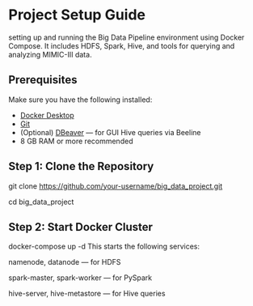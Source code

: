 # Project Setup Guide
setting up and running the Big Data Pipeline environment using Docker Compose. It includes HDFS, Spark, Hive, and tools for querying and analyzing MIMIC-III data.

## Prerequisites

Make sure you have the following installed:

- [Docker Desktop](https://www.docker.com/products/docker-desktop)
- [Git](https://git-scm.com/)
- (Optional) [DBeaver](https://dbeaver.io/) — for GUI Hive queries via Beeline
- 8 GB RAM or more recommended

## Step 1: Clone the Repository

git clone https://github.com/your-username/big_data_project.git

 cd big_data_project

## Step 2: Start Docker Cluster
docker-compose up -d
This starts the following services:

namenode, datanode — for HDFS

spark-master, spark-worker — for PySpark

hive-server, hive-metastore — for Hive queries
